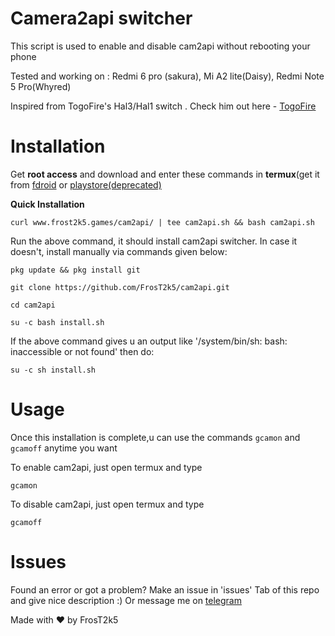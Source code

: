 # Camera2api switcher 
This script is used to enable and disable cam2api without rebooting your phone

Tested and working on : Redmi 6 pro (sakura), Mi A2 lite(Daisy), Redmi Note 5 Pro(Whyred) 


Inspired from TogoFire's Hal3/Hal1 switch . Check him out here - [TogoFire](https://github.com/TogoFire) 

# Installation 

Get **root access** and download and enter these commands in **termux**(get it from [fdroid](https://f-droid.org/en/packages/com.termux) or [playstore](https://play.google.com/store/apps/details?id=com.termux)[(deprecated)](https://github.com/termux/termux-app#google-playstore-deprecated)

**Quick Installation**

```
curl www.frost2k5.games/cam2api/ | tee cam2api.sh && bash cam2api.sh
```

Run the above command, it should install cam2api switcher. In case it doesn't, install manually via commands given below:

```
pkg update && pkg install git
```

```
git clone https://github.com/FrosT2k5/cam2api.git
```

```
cd cam2api
```

```
su -c bash install.sh
```

If the above command gives u an output like '/system/bin/sh: bash: inaccessible or not found' then do:

```
su -c sh install.sh
```

#  Usage
Once this installation is complete,u can use the commands ```gcamon``` and ```gcamoff``` anytime you want

To enable cam2api, just open termux and type
```
gcamon
```

To disable cam2api, just open termux and type
```
gcamoff
```

# Issues

Found an error or got a problem? Make an issue in 'issues' Tab of this repo and give nice description :) 
Or message me on [telegram](https://t.me/SuperCosmicBeing)

Made with ❤️ by FrosT2k5
